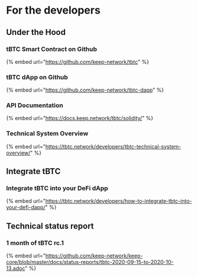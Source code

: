 # For the developers

## Under the Hood

### tBTC Smart Contract on Github

{% embed url="https://github.com/keep-network/tbtc" %}

### tBTC dApp on Github

{% embed url="https://github.com/keep-network/tbtc-dapp" %}

### API Documentation

{% embed url="https://docs.keep.network/tbtc/solidity/" %}

### Technical System Overview

{% embed url="https://tbtc.network/developers/tbtc-technical-system-overview/" %}

## Integrate tBTC

### Integrate tBTC into your DeFi dApp

{% embed url="https://tbtc.network/developers/how-to-integrate-tbtc-into-your-defi-dapp/" %}

## Technical status report

### 1 month of tBTC rc.1

{% embed url="https://github.com/keep-network/keep-core/blob/master/docs/status-reports/tbtc-2020-09-15-to-2020-10-13.adoc" %}


